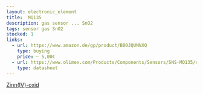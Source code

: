 ```yaml
---
layout: electronic_element
title:  MQ135
description: gas sensor ... SnO2
tags: sensor gas SnO2
stocked: 1
links:
  - url: https://www.amazon.de/gp/product/B00JQUNNXQ
    type: buying
    price: ~ 5,00€         
  - url: https://www.olimex.com/Products/Components/Sensors/SNS-MQ135/resources/SNS-MQ135.pdf
    type: datasheet
---
```


 [Zinn(IV)-oxid](https://de.wikipedia.org/wiki/Zinn(IV)-oxid)